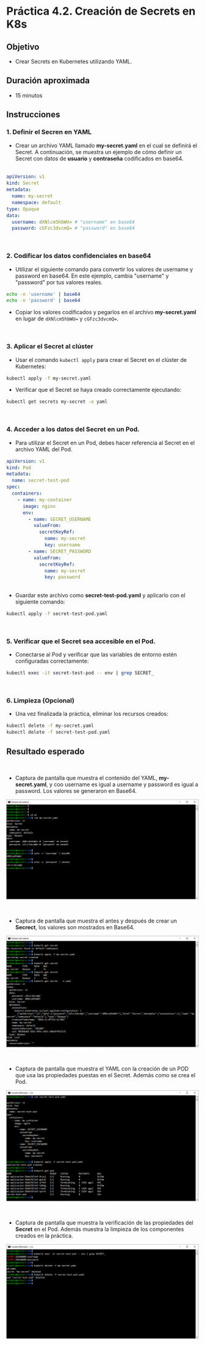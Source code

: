 # Práctica 4.2. Creación de Secrets en K8s

## Objetivo
- Crear Secrets en Kubernetes utilizando YAML.


## Duración aproximada
- 15 minutos

## Instrucciones

### 1. Definir el Secren en YAML

-  Crear un archivo YAML llamado **my-secret.yaml** en el cual se definirá el Secret. A continuación, se muestra un ejemplo de cómo definir un Secret con datos de **usuario** y **contraseña** codificados en base64.

```yaml

apiVersion: v1
kind: Secret
metadata:
  name: my-secret
  namespace: default
type: Opaque
data:
  username: dXNlcm5hbWU= # "username" en base64
  password: cGFzc3dvcmQ= # "password" en base64

```

<br/>

### 2. Codificar los datos confidenciales en base64

- Utilizar el siguiente comando para convertir los valores de username y password en base64. En este ejemplo, cambia "username" y "password" por tus valores reales.

```bash
echo -n 'username' | base64
echo -n 'password' | base64
```

- Copiar los valores codificados y pegarlos en el archivo **my-secret.yaml** en lugar de `dXNlcm5hbWU=` y `cGFzc3dvcmQ=`.

<br/>

### 3. Aplicar el Secret al clúster

- Usar el comando `kubectl apply` para crear el Secret en el clúster de Kubernetes:

```bash
kubectl apply -f my-secret.yaml
```

- Verificar que el Secret se haya creado correctamente ejecutando:

```bash
kubectl get secrets my-secret -o yaml
```

<br/>

### 4. Acceder a los datos del Secret en un Pod.

- Para utilizar el Secret en un Pod, debes hacer referencia al Secret en el archivo YAML del Pod. 



```yaml
apiVersion: v1
kind: Pod
metadata:
  name: secret-test-pod
spec:
  containers:
    - name: my-container
      image: nginx
      env:
        - name: SECRET_USERNAME
          valueFrom:
            secretKeyRef:
              name: my-secret
              key: username
        - name: SECRET_PASSWORD
          valueFrom:
            secretKeyRef:
              name: my-secret
              key: password
 
```

- Guardar este archivo como **secret-test-pod.yaml** y aplicarlo con el siguiente comando:

```bash
kubectl apply -f secret-test-pod.yaml
```

<br/>


### 5. Verificar que el Secret sea accesible en el Pod.

- Conectarse al Pod y verificar que las variables de entorno estén configuradas correctamente:

```bash
kubectl exec -it secret-test-pod -- env | grep SECRET_
```

<br/>

### 6. Limpieza (Opcional)

- Una vez finalizada la práctica, eliminar los recursos creados:


```bash
kubectl delete -f my-secret.yaml
kubectl delete -f secret-test-pod.yaml
```

## Resultado esperado

<br/>

- Captura de pantalla que muestra el contenido del YAML, **my-secret.yaml**, y coo username es igual a username y password es igual a password. Los valores se generaron en Base64.

![kubectl](../images/u4_2_1.png)


<br/>

- Captura de pantalla que muestra  el antes y después de crear un **Secrect**, los valores son mostrados en Base64.

![kubectl](../images/u4_2_2.png)

<br/>

- Captura de pantalla que muestra el YAML con la creación de un POD que usa las propiedades puestas en el Secret. Además como se crea el Pod.

![kubectl](../images/u4_2_3.png)

<br/>

- Captura de pantalla que muestra la verificación de las propiedades del **Secret** en el Pod. Además muestra la limpieza de los componentes creados en la práctica.

![kubectl](../images/u4_2_4.png)
